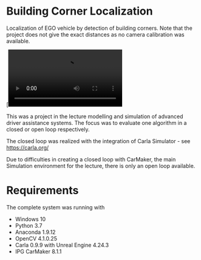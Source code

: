 # Building Corner Localization
Localization of EGO vehicle by detection of building corners. Note that the project does not give the exact distances as no camera calibration was available.

[![Demonstration Video on a CarMaker model of the City of Kempten, Germany](https://github.com/adlanto/building_corner_localization/blob/master/simulation_kempten.avi)

This was a project in the lecture modelling and simulation of advanced driver assistance systems. 
The focus was to evaluate one algorithm in a closed or open loop respectively. 

The closed loop was realized with the integration of Carla Simulator - see https://carla.org/

Due to difficulties in creating a closed loop with CarMaker, the main Simulation environment for the lecture, there is only an open loop available. 


# Requirements
The complete system was running with
- Windows 10
- Python 3.7
- Anaconda 1.9.12
- OpenCV 4.1.0.25
- Carla 0.9.9 with Unreal Engine 4.24.3
- IPG CarMaker 8.1.1
